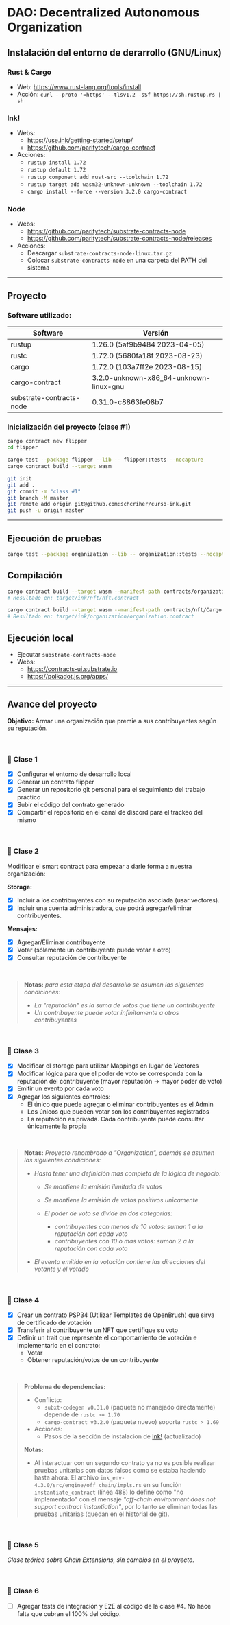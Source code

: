 # DAO: Decentralized Autonomous Organization

## Instalación del entorno de derarrollo (GNU/Linux)

### Rust & Cargo

- Web: https://www.rust-lang.org/tools/install
- Acción: `curl --proto '=https' --tlsv1.2 -sSf https://sh.rustup.rs | sh`

### Ink!

- Webs:
  - https://use.ink/getting-started/setup/
  - https://github.com/paritytech/cargo-contract
- Acciones:
  - `rustup install 1.72`
  - `rustup default 1.72`
  - `rustup component add rust-src --toolchain 1.72`
  - `rustup target add wasm32-unknown-unknown --toolchain 1.72`
  - `cargo install --force --version 3.2.0 cargo-contract`

### Node

- Webs:
  - https://github.com/paritytech/substrate-contracts-node
  - https://github.com/paritytech/substrate-contracts-node/releases
- Acciones:
  - Descargar `substrate-contracts-node-linux.tar.gz`
  - Colocar `substrate-contracts-node` en una carpeta del PATH del sistema

---

## Proyecto

### Software utilizado:

| Software                 | Versión                                |
| ------------------------ | -------------------------------------- |
| rustup                   | 1.26.0 (5af9b9484 2023-04-05)          |
| rustc                    | 1.72.0 (5680fa18f 2023-08-23)          |
| cargo                    | 1.72.0 (103a7ff2e 2023-08-15)          |
| cargo-contract           | 3.2.0-unknown-x86_64-unknown-linux-gnu |
| substrate-contracts-node | 0.31.0-c8863fe08b7                     |

### Inicialización del proyecto (clase #1)

```Bash
cargo contract new flipper
cd flipper

cargo test --package flipper --lib -- flipper::tests --nocapture
cargo contract build --target wasm

git init
git add .
git commit -m "class #1"
git branch -M master
git remote add origin git@github.com:schcriher/curso-ink.git
git push -u origin master
```

---

## Ejecución de pruebas

```Bash
cargo test --package organization --lib -- organization::tests --nocapture
```

## Compilación

```Bash
cargo contract build --target wasm --manifest-path contracts/organization/Cargo.toml
# Resultado en: target/ink/nft/nft.contract

cargo contract build --target wasm --manifest-path contracts/nft/Cargo.toml
# Resultado en: target/ink/organization/organization.contract
```

## Ejecución local

- Ejecutar `substrate-contracts-node`
- Webs:
  - https://contracts-ui.substrate.io
  - https://polkadot.js.org/apps/

---

## Avance del proyecto

**Objetivo:** Armar una organización que premie a sus contribuyentes según su reputación.

<br/>

### 📝 Clase 1

- [x] Configurar el entorno de desarrollo local
- [x] Generar un contrato flipper
- [x] Generar un repositorio git personal para el seguimiento del trabajo práctico
- [x] Subir el código del contrato generado
- [x] Compartir el repositorio en el canal de discord para el trackeo del mismo

<br/>

### 📝 Clase 2

Modificar el smart contract para empezar a darle forma a nuestra organización:

**Storage:**

- [x] Incluir a los contribuyentes con su reputación asociada (usar vectores).
- [x] Incluir una cuenta administradora, que podrá agregar/eliminar contribuyentes.

**Mensajes:**

- [x] Agregar/Eliminar contribuyente
- [x] Votar (sólamente un contribuyente puede votar a otro)
- [x] Consultar reputación de contribuyente

<br/>

> **Notas:** _para esta etapa del desarrollo se asumen las siguientes condiciones:_
>
> - _La "reputación" es la suma de votos que tiene un contribuyente_
> - _Un contribuyente puede votar infinitamente a otros contribuyentes_

<br/>

### 📝 Clase 3

- [x] Modificar el storage para utilizar Mappings en lugar de Vectores
- [x] Modificar lógica para que el poder de voto se corresponda con la reputación del contribuyente
      (mayor reputación → mayor poder de voto)
- [x] Emitir un evento por cada voto
- [x] Agregar los siguientes controles:
  - El único que puede agregar o eliminar contribuyentes es el Admin
  - Los únicos que pueden votar son los contribuyentes registrados
  - La reputación es privada. Cada contribuyente puede consultar únicamente la propia

<br/>

> **Notas:** _Proyecto renombrado a "Organization", además se asumen las siguientes condiciones:_
>
> - _Hasta tener una definición mas completa de la lógica de negocio:_
>
>   - _Se mantiene la emisión ilimitada de votos_
>   - _Se mantiene la emisión de votos positivos unicamente_
>   - _El poder de voto se divide en dos categorías:_
>
>     - _contribuyentes con menos de 10 votos: suman 1 a la reputación con cada voto_
>     - _contribuyentes con 10 o mas votos: suman 2 a la reputación con cada voto_
>
> - _El evento emitido en la votación contiene las direcciones del votante y el votado_

<br/>

### 📝 Clase 4

- [x] Crear un contrato PSP34 (Utilizar Templates de OpenBrush) que sirva de certificado de votación
- [x] Transferir al contribuyente un NFT que certifique su voto
- [x] Definir un trait que represente el comportamiento de votación e implementarlo en el contrato:
  - Votar
  - Obtener reputación/votos de un contribuyente

<br/>

> **Problema de dependencias:**
>
> - Conflicto:
>   - `subxt-codegen v0.31.0` (paquete no manejado directamente) depende de `rustc >= 1.70`
>   - `cargo-contract v3.2.0` (paquete nuevo) soporta `rustc > 1.69`
> - Acciones:
>   - Pasos de la sección de instalacion de [Ink!](#ink) (actualizado)
>
> **Notas:**
>
> - Al interactuar con un segundo contrato ya no es posible realizar pruebas unitarias con datos falsos como se estaba haciendo hasta ahora. El archivo `ink_env-4.3.0/src/engine/off_chain/impls.rs` en su función `instantiate_contract` (línea 488) lo define como "no implementado" con el mensaje _"off-chain environment does not support contract instantiation"_, por lo tanto se eliminan todas las pruebas unitarias (quedan en el historial de git).

<br/>

### 📝 Clase 5

_Clase teórica sobre Chain Extensions, sin cambios en el proyecto._

<br/>

### 📝 Clase 6

- [ ] Agregar tests de integración y E2E al código de la clase #4. No hace falta que cubran el 100% del código.
